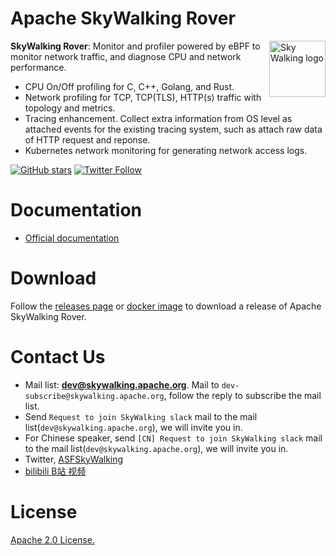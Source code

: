 Apache SkyWalking Rover
==========

<img src="http://skywalking.apache.org/assets/logo.svg" alt="Sky Walking logo" height="90px" align="right" />

**SkyWalking Rover**: Monitor and profiler powered by eBPF to monitor network traffic, and diagnose CPU and network performance.

- CPU On/Off profiling for C, C++, Golang, and Rust.
- Network profiling for TCP, TCP(TLS), HTTP(s) traffic with topology and metrics.
- Tracing enhancement. Collect extra information from OS level as attached events for the existing tracing system, such as attach raw data of HTTP request and reponse.
- Kubernetes network monitoring for generating network access logs. 

[![GitHub stars](https://img.shields.io/github/stars/apache/skywalking.svg?style=for-the-badge&label=Stars&logo=github)](https://github.com/apache/skywalking)
[![Twitter Follow](https://img.shields.io/twitter/follow/asfskywalking.svg?style=for-the-badge&label=Follow&logo=twitter)](https://twitter.com/AsfSkyWalking)

# Documentation
- [Official documentation](https://skywalking.apache.org/docs/#SkyWalkingRover)

# Download

Follow the [releases page](https://skywalking.apache.org/downloads/#SkyWalkingRover) or [docker image](https://hub.docker.com/r/apache/skywalking-rover) to download a release of Apache SkyWalking Rover.

# Contact Us
* Mail list: **dev@skywalking.apache.org**. Mail to `dev-subscribe@skywalking.apache.org`, follow the reply to subscribe the mail list.
* Send `Request to join SkyWalking slack` mail to the mail list(`dev@skywalking.apache.org`), we will invite you in.
* For Chinese speaker, send `[CN] Request to join SkyWalking slack` mail to the mail list(`dev@skywalking.apache.org`), we will invite you in.
* Twitter, [ASFSkyWalking](https://twitter.com/AsfSkyWalking)
* [bilibili B站 视频](https://space.bilibili.com/390683219)

# License
[Apache 2.0 License.](LICENSE)
